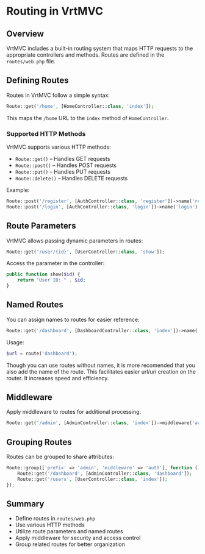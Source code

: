 # Routing in VrtMVC

## Overview
VrtMVC includes a built-in routing system that maps HTTP requests to the appropriate controllers and methods. Routes are defined in the `routes/web.php` file.

## Defining Routes
Routes in VrtMVC follow a simple syntax:
```php
Route::get('/home', [HomeController::class, 'index']);
```
This maps the `/home` URL to the `index` method of `HomeController`.

### Supported HTTP Methods
VrtMVC supports various HTTP methods:
- `Route::get()` – Handles GET requests
- `Route::post()` – Handles POST requests
- `Route::put()` – Handles PUT requests
- `Route::delete()` – Handles DELETE requests

Example:
```php
Route::post('/register', [AuthController::class, 'register'])->name('register');
Route::post('/login', [AuthController::class, 'login'])->name('login');
```

## Route Parameters
VrtMVC allows passing dynamic parameters in routes:
```php
Route::get('/user/{id}', [UserController::class, 'show']);
```
Access the parameter in the controller:
```php
public function show($id) {
    return "User ID: " . $id;
}
```

## Named Routes
You can assign names to routes for easier reference:
```php
Route::get('/dashboard', [DashboardController::class, 'index'])->name('dashboard');
```
Usage:
```php
$url = route('dashboard');
```

Though you can use routes without names, it is more recomended that you also add the name of the route.
This facilitates easier url/uri creation on the router. It increases speed and efficiency.

## Middleware
Apply middleware to routes for additional processing:
```php
Route::get('/admin', [AdminController::class, 'index'])->middleware('auth');
```

## Grouping Routes
Routes can be grouped to share attributes:
```php
Route::group(['prefix' => 'admin', 'middleware' => 'auth'], function () {
    Route::get('/dashboard', [AdminController::class, 'dashboard']);
    Route::get('/users', [UserController::class, 'index']);
});
```

## Summary
- Define routes in `routes/web.php`
- Use various HTTP methods
- Utilize route parameters and named routes
- Apply middleware for security and access control
- Group related routes for better organization

